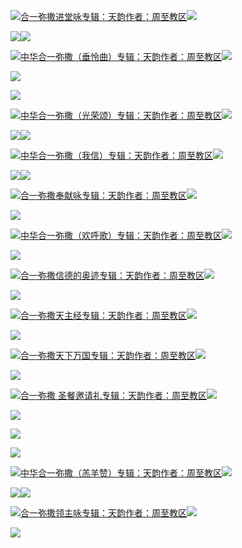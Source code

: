 [![](https://res.chinacath.cn/web/2024/11/08/1731030050068.png@!w100h100)合一弥撒进堂咏专辑：天韵作者：周至教区![](https://res.chinacath.cn/web/icon/play-128.png)](http://www.zhouzhidiocese.com/track/102659)

![](https://res.chinacath.cn/web/images/2022/12/01/1669857363922.jpg)![](https://res.chinacath.cn/web/images/2024/11/13/1731465961794.jpg)

[![](https://res.chinacath.cn/web/2024/11/08/1731030050068.png@!w100h100)中华合一弥撒（垂怜曲）专辑：天韵作者：周至教区![](https://res.chinacath.cn/web/icon/play-128.png)](http://www.zhouzhidiocese.com/track/102418)

![](https://res.chinacath.cn/web/images/2024/11/13/1731465994963.jpg)

![](https://res.chinacath.cn/web/images/2022/12/01/1669857473950.jpg)

[![](https://res.chinacath.cn/web/2024/11/08/1731030050068.png@!w100h100)中华合一弥撒（光荣颂）专辑：天韵作者：周至教区![](https://res.chinacath.cn/web/icon/play-128.png)](http://www.zhouzhidiocese.com/track/102419)

![](https://res.chinacath.cn/web/images/2022/12/01/1669857501885.jpg)![](https://res.chinacath.cn/web/images/2022/12/01/1669857538876.jpg)

[![](https://res.chinacath.cn/web/2024/11/08/1731030050068.png@!w100h100)中华合一弥撒（我信）专辑：天韵作者：周至教区![](https://res.chinacath.cn/web/icon/play-128.png)](http://www.zhouzhidiocese.com/track/102420)

![](https://res.chinacath.cn/web/images/2022/12/01/1669857570579.jpg)![](https://res.chinacath.cn/web/images/2022/12/01/1669857730107.jpg)

[![](https://res.chinacath.cn/web/2024/11/08/1731030050068.png@!w100h100)合一弥撒奉献咏专辑：天韵作者：周至教区![](https://res.chinacath.cn/web/icon/play-128.png)](http://www.zhouzhidiocese.com/track/102667)

![](https://res.chinacath.cn/web/images/2022/12/01/1669857753129.jpg)

[![](https://res.chinacath.cn/web/2024/11/08/1731030050068.png@!w100h100)中华合一弥撒（欢呼歌）专辑：天韵作者：周至教区![](https://res.chinacath.cn/web/icon/play-128.png)](http://www.zhouzhidiocese.com/track/102421)

![](https://res.chinacath.cn/web/images/2022/12/01/1669857766952.jpg)

[![](https://res.chinacath.cn/web/2024/11/08/1731030050068.png@!w100h100)合一弥撒信德的奥迹专辑：天韵作者：周至教区![](https://res.chinacath.cn/web/icon/play-128.png)](http://www.zhouzhidiocese.com/track/102671)

![](https://res.chinacath.cn/web/images/2024/11/14/1731566894180.jpg)

[![](https://res.chinacath.cn/web/2024/11/08/1731030050068.png@!w100h100)合一弥撒天主经专辑：天韵作者：周至教区![](https://res.chinacath.cn/web/icon/play-128.png)](http://www.zhouzhidiocese.com/track/102678)

![](https://res.chinacath.cn/web/images/2024/11/14/1731566971281.jpg)

[![](https://res.chinacath.cn/web/2024/11/08/1731030050068.png@!w100h100)合一弥撒天下万国专辑：天韵作者：周至教区![](https://res.chinacath.cn/web/icon/play-128.png)](http://www.zhouzhidiocese.com/track/102683)

![](https://res.chinacath.cn/web/images/2024/11/14/1731567139869.jpg)

[![](https://res.chinacath.cn/web/2024/11/08/1731030050068.png@!w100h100)合一弥撒 圣餐邀请礼专辑：天韵作者：周至教区![](https://res.chinacath.cn/web/icon/play-128.png)](http://www.zhouzhidiocese.com/track/102685)

![](https://res.chinacath.cn/web/images/2024/11/14/1731567235371.jpg)

![](https://res.chinacath.cn/web/images/2024/11/14/1731567251559.jpg)

![](https://res.chinacath.cn/web/images/2024/11/13/1731466464815.jpg)

[![](https://res.chinacath.cn/web/2024/11/08/1731030050068.png@!w100h100)中华合一弥撒（羔羊赞）专辑：天韵作者：周至教区![](https://res.chinacath.cn/web/icon/play-128.png)](http://www.zhouzhidiocese.com/track/102422)

![](https://res.chinacath.cn/web/images/2024/11/13/1731466480886.jpg)![](https://res.chinacath.cn/web/images/2024/11/14/1731568281846.jpg)

[![](https://res.chinacath.cn/web/2024/11/08/1731030050068.png@!w100h100)合一弥撒领主咏专辑：天韵作者：周至教区![](https://res.chinacath.cn/web/icon/play-128.png)](http://www.zhouzhidiocese.com/track/102684)

![](https://res.chinacath.cn/web/images/2024/11/14/1731568324662.jpg)